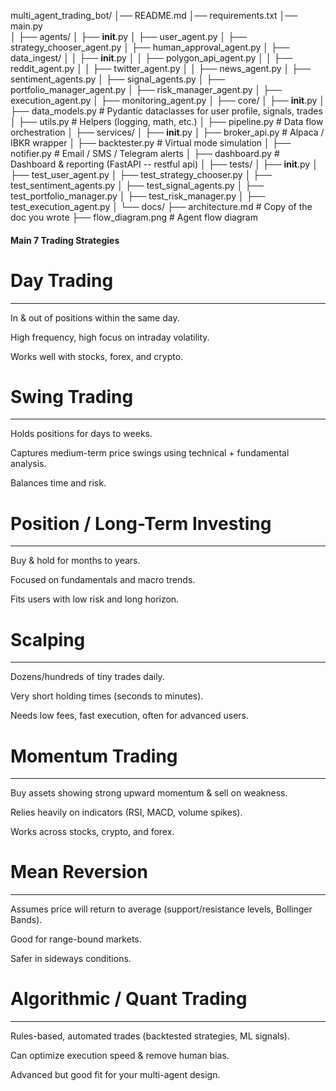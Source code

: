 multi_agent_trading_bot/
│── README.md
│── requirements.txt
│── main.py                   
│
├── agents/
│   ├── __init__.py
│   ├── user_agent.py
│   ├── strategy_chooser_agent.py
│   ├── human_approval_agent.py
│   ├── data_ingest/
│   │   ├── __init__.py
│   │   ├── polygon_api_agent.py
│   │   ├── reddit_agent.py
│   │   ├── twitter_agent.py
│   │   ├── news_agent.py
│   ├── sentiment_agents.py
│   ├── signal_agents.py
│   ├── portfolio_manager_agent.py
│   ├── risk_manager_agent.py
│   ├── execution_agent.py
│   ├── monitoring_agent.py
│
├── core/
│   ├── __init__.py
│   ├── data_models.py        # Pydantic dataclasses for user profile, signals, trades
│   ├── utils.py              # Helpers (logging, math, etc.)
│   ├── pipeline.py           # Data flow orchestration
│
├── services/
│   ├── __init__.py
│   ├── broker_api.py         # Alpaca / IBKR wrapper
│   ├── backtester.py         # Virtual mode simulation
│   ├── notifier.py           # Email / SMS / Telegram alerts
│   ├── dashboard.py          # Dashboard & reporting (FastAPI -- restful api)
│
├── tests/
│   ├── __init__.py
│   ├── test_user_agent.py
│   ├── test_strategy_chooser.py
│   ├── test_sentiment_agents.py
│   ├── test_signal_agents.py
│   ├── test_portfolio_manager.py
│   ├── test_risk_manager.py
│   ├── test_execution_agent.py
│
└── docs/
    ├── architecture.md        # Copy of the doc you wrote
    ├── flow_diagram.png       # Agent flow diagram




#### Main 7 Trading Strategies

# Day Trading
------------

In & out of positions within the same day.

High frequency, high focus on intraday volatility.

Works well with stocks, forex, and crypto.


# Swing Trading
-------------

Holds positions for days to weeks.

Captures medium-term price swings using technical + fundamental analysis.

Balances time and risk.

# Position / Long-Term Investing
---------------------------------

Buy & hold for months to years.

Focused on fundamentals and macro trends.

Fits users with low risk and long horizon.

# Scalping
------------

Dozens/hundreds of tiny trades daily.

Very short holding times (seconds to minutes).

Needs low fees, fast execution, often for advanced users.

# Momentum Trading
-------------------

Buy assets showing strong upward momentum & sell on weakness.

Relies heavily on indicators (RSI, MACD, volume spikes).

Works across stocks, crypto, and forex.

# Mean Reversion
-------------------

Assumes price will return to average (support/resistance levels, Bollinger Bands).

Good for range-bound markets.

Safer in sideways conditions.

# Algorithmic / Quant Trading
----------------------------

Rules-based, automated trades (backtested strategies, ML signals).

Can optimize execution speed & remove human bias.

Advanced but good fit for your multi-agent design.